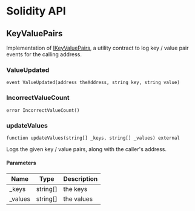 # Solidity API

## KeyValuePairs

Implementation of [IKeyValuePairs](./interfaces/IKeyValuePairs.md), a utility
contract to log key / value pair events for the calling address.

### ValueUpdated

```solidity
event ValueUpdated(address theAddress, string key, string value)
```

### IncorrectValueCount

```solidity
error IncorrectValueCount()
```

### updateValues

```solidity
function updateValues(string[] _keys, string[] _values) external
```

Logs the given key / value pairs, along with the caller's address.

#### Parameters

| Name     | Type     | Description |
| -------- | -------- | ----------- |
| \_keys   | string[] | the keys    |
| \_values | string[] | the values  |
